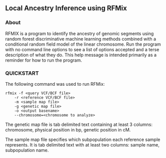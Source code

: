 ## Local Ancestry Inference using RFMix 
### About
RFMIX is a program to identify the ancestry of genomic segments using random forest discriminative machine learning methods combined with a conditional random field model of the linear chromosome. 
Run the program with no command line options to see a list of options accepted and a terse description of what they do. This help message is intended primarily as a reminder for how to run the program.

### QUICKSTART
The following command was used to run RFMix:

~~~~~~~~~~~~
rfmix -f <query VCF/BCF file>
	-r <reference VCF/BCF file>
	-m <sample map file>
	-g <genetic map file>
	-o <output basename>
	--chromosome=<chromosome to analyze>
~~~~~~~~~~~~

The genetic map file is tab delimited text containing at least 3 columns: chromosome, physical position in bp, genetic position in cM. 

The sample map file specifies which subpopulation each reference sample represents. It is tab delimited text with at least two columns: sample name, subpopulation name.
